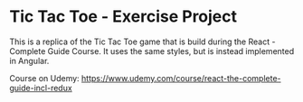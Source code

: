 # Tic Tac Toe - Exercise Project

This is a replica of the Tic Tac Toe game that is build during the React - Complete Guide Course. It uses the same styles, but is instead implemented in Angular.

Course on Udemy: https://www.udemy.com/course/react-the-complete-guide-incl-redux
 
